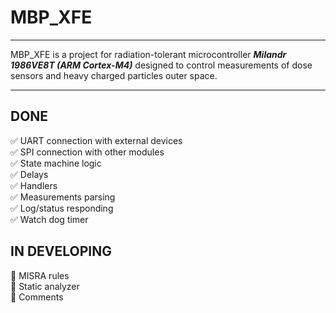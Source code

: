 # MBP_XFE
____
MBP_XFE is a project for radiation-tolerant microcontroller ***Milandr 1986VE8T (ARM Cortex-M4)*** designed to 
control measurements of dose sensors and heavy charged particles outer space.
____
## DONE
:white_check_mark: UART connection with external devices    
:white_check_mark: SPI connection with other modules     
:white_check_mark: State machine logic    
:white_check_mark: Delays    
:white_check_mark: Handlers    
:white_check_mark: Measurements parsing    
:white_check_mark: Log/status responding    
:white_check_mark: Watch dog timer    
## IN DEVELOPING
:black_square_button: MISRA rules   
:black_square_button: Static analyzer   
:black_square_button: Comments   
